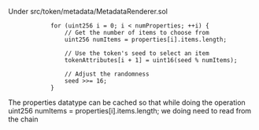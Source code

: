 Under src/token/metadata/MetadataRenderer.sol

```
            for (uint256 i = 0; i < numProperties; ++i) {
                // Get the number of items to choose from
                uint256 numItems = properties[i].items.length;

                // Use the token's seed to select an item
                tokenAttributes[i + 1] = uint16(seed % numItems);

                // Adjust the randomness
                seed >>= 16;
            }
```
The properties datatype can be cached so that while doing the operation uint256 numItems = properties[i].items.length; we doing need to read from the chain